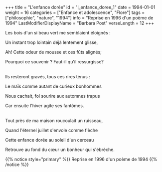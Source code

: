 +++
title = "L'enfance dorée"
id = "l_enfance_doree_1"
date = 1994-01-01
weight = 16
categories = ["Enfance et adolescence", "Flore"]
tags = ["philosophie", "nature", "1994"]
info = "Reprise en 1996 d'un poème de 1994"
LastModifierDisplayName = "Barbara Post"
verseLength = 12
+++

Les bois d'un si beau vert me semblaient éloignés :

Un instant trop lointain déjà lentement glisse,

Ah! Cette odeur de mousse et ces fûts alignés;

Pourquoi ce souvenir ? Faut-il qu'il ressurgisse?

 \
Ils resteront gravés, tous ces rires ténus :

Le maïs comme autant de curieux bonhommes

Nous cachait, fol sourire aux automnes trapus

Car ensuite l'hiver agite ses fantômes.

 \
Tout près de ma maison roucoulait un ruisseau,

Quand l'éternel juillet s'envole comme flèche

Cette enfance dorée au soleil d'un cerceau

Retrouve au fond du cœur un bonheur qui s'ébrèche.

{{% notice style="primary" %}}
Reprise en 1996 d'un poème de 1994
{{% /notice %}}
